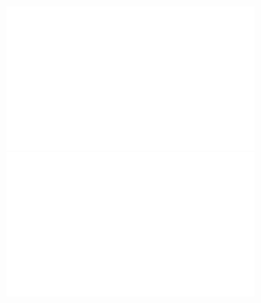 ![](https://raw.githubusercontent.com/SammyTeee/stats/master/generated/overview.svg#gh-dark-mode-only)![](https://raw.githubusercontent.com/SammyTeee/stats/master/generated/languages.svg#gh-dark-mode-only)


<!--
**SammyTeee/SammyTeee** is a ✨ _special_ ✨ repository because its `README.md` (this file) appears on your GitHub profile.

Here are some ideas to get you started:

- 🔭 I’m currently working on ...
- 🌱 I’m currently learning ...
- 👯 I’m looking to collaborate on ...
- 🤔 I’m looking for help with ...
- 💬 Ask me about ...
- 📫 How to reach me: ...
- 😄 Pronouns: ...
- ⚡ Fun fact: ...
-->
